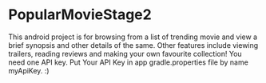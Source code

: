# PopularMovieStage2

This android project is for browsing from a list of trending movie and view a brief synopsis and other details of the same.
Other features include viewing trailers, reading reviews and making your own favourite collection!
You need one API key. Put Your API Key in app gradle.properties file by name myApiKey. :) 
